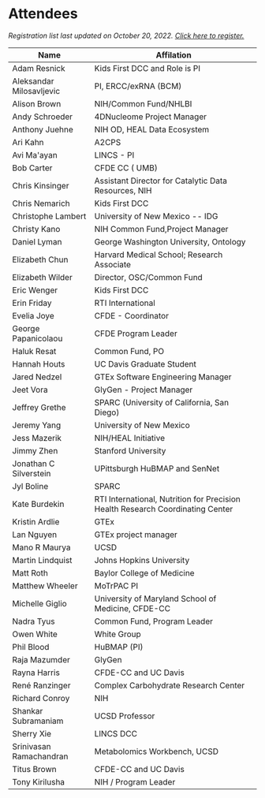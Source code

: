 # Attendees

_Registration list last updated on October 20, 2022. [Click here to register.](https://forms.gle/uYJNDpd4DrSKwVeL9)_

Name | Affilation 
--- | ---
Adam Resnick | Kids First DCC and Role is PI
Aleksandar Milosavljevic | PI, ERCC/exRNA (BCM)
Alison Brown	| NIH/Common Fund/NHLBI
Andy Schroeder | 4DNucleome Project Manager
Anthony Juehne | NIH OD, HEAL Data Ecosystem
Ari Kahn |	A2CPS
Avi Ma'ayan | LINCS - PI
Bob Carter | CFDE CC ( UMB)
Chris Kinsinger | Assistant Director for Catalytic Data Resources, NIH
Chris Nemarich | Kids First DCC
Christophe Lambert | University of New Mexico -- IDG
Christy Kano | NIH Common Fund,Project Manager
Daniel Lyman	| George Washington University, Ontology
Elizabeth Chun | Harvard Medical School; Research Associate
Elizabeth Wilder |	Director, OSC/Common Fund
Eric Wenger | Kids First DCC
Erin Friday | RTI International
Evelia Joye | CFDE - Coordinator 
George Papanicolaou | CFDE Program Leader
Haluk Resat | Common Fund, PO
Hannah Houts	| UC Davis Graduate Student
Jared Nedzel | GTEx Software Engineering Manager
Jeet Vora | GlyGen - Project Manager
Jeffrey Grethe | SPARC (University of California, San Diego)
Jeremy Yang | University of New Mexico
Jess Mazerik | NIH/HEAL Initiative 
Jimmy Zhen | Stanford University
Jonathan C Silverstein | UPittsburgh HuBMAP and SenNet
Jyl Boline | SPARC | K-Core Project Manager
Kate Burdekin	| RTI International, Nutrition for Precision Health Research Coordinating Center
Kristin Ardlie | GTEx
Lan Nguyen | GTEx project manager
Mano R Maurya | UCSD | Scientist
Martin Lindquist | Johns Hopkins University
Matt Roth | Baylor College of Medicine
Matthew Wheeler | MoTrPAC PI
Michelle Giglio | University of Maryland School of Medicine, CFDE-CC
Nadra Tyus | Common Fund, Program Leader
Owen White | White Group
Phil Blood | HuBMAP (PI)
Raja Mazumder | GlyGen
Rayna Harris | CFDE-CC and UC Davis
René Ranzinger | Complex Carbohydrate Research Center
Richard Conroy | NIH
Shankar Subramaniam | UCSD Professor
Sherry Xie | LINCS DCC
Srinivasan Ramachandran | Metabolomics Workbench, UCSD
Titus Brown | CFDE-CC and UC Davis
Tony Kirilusha | NIH / Program Leader
